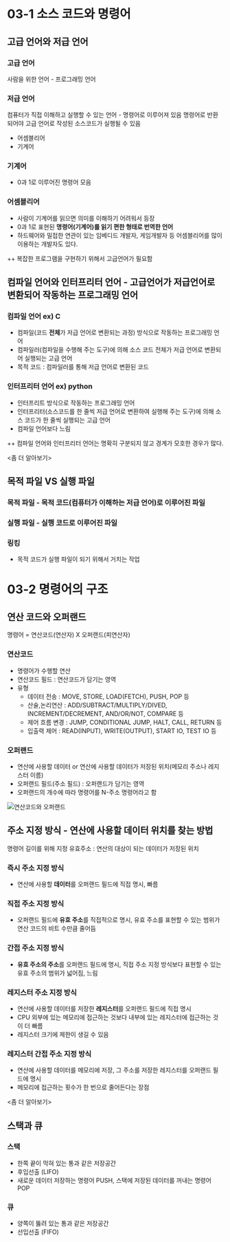 # 03-1 소스 코드와 명령어

## 고급 언어와 저급 언어
### 고급 언어
  사람을 위한 언어 - 프로그래밍 언어
### 저급 언어
  컴퓨터가 직접 이해하고 실행할 수 있는 언어 - 명령어로 이루어져 있음
  명령어로 반환되어야 고급 언어로 작성된 소스코드가 실행될 수 있음
  - 어셈블리어
  - 기계어
### 기계어
  - 0과 1로 이루어진 명령어 모음
### 어셈블리어
  - 사람이 기계어를 읽으면 의미를 이해하기 어려워서 등장
  - 0과 1로 표현된 **명령어(기계어)를 읽기 편한 형태로 번역한 언어**
  - 하드웨어와 밀접한 연관이 있는 임베디드 개발자, 게임개발자 등 어셈블리어를 많이 이용하는 개발자도 있다.
  
++ 복잡한 프로그램을 구현하기 위해서 고급언어가 필요함

## 컴파일 언어와 인터프리터 언어 - 고급언어가 저급언어로 변환되어 작동하는 프로그래밍 언어
### 컴파일 언어 ex) C
  - 컴파일(코드 **전체**가 저급 언어로 변환되는 과정) 방식으로 작동하는 프로그래밍 언어
  - 컴파일러(컴파일을 수행해 주는 도구)에 의해 소스 코드 전체가 저급 언어로 변환되어 실행되는 고급 언어
  - 목적 코드 : 컴파일러를 통해 저급 언어로 변환된 코드
### 인터프리터 언어 ex) python
  - 인터프리트 방식으로 작동하는 프로그래밍 언어
  - 인터프리터(소스코드를 한 줄씩 저급 언어로 변환하여 실행해 주는 도구)에 의해 소스 코드가 한 줄씩 실행되는 고급 언어
  - 컴파일 언어보다 느림

++ 컴파일 언어와 인터프리터 언어는 명확히 구분되지 않고 경계가 모호한 경우가 많다.

<좀 더 알아보기>
## 목적 파일 VS 실행 파일
### 목적 파일 - 목적 코드(컴퓨터가 이해하는 저급 언어)로 이루어진 파일
### 실행 파일 - 실행 코드로 이루어진 파일
### 링킹
  - 목적 코드가 실행 파일이 되기 위해서 거치는 작업


# 03-2 명령어의 구조

## 연산 코드와 오퍼랜드
명령어 = 연산코드(연산자) X 오퍼랜드(피연산자)
### 연산코드
  - 명령어가 수행할 연산
  - 연산코드 필드 : 연산코드가 담기는 영역
  - 유형
    - 데이터 전송 : MOVE, STORE, LOAD(FETCH), PUSH, POP 등
    - 산술,논리연산 : ADD/SUBTRACT/MULTIPLY/DIVED, INCREMENT/DECREMENT, AND/OR/NOT, COMPARE 등
    - 제어 흐름 변경 : JUMP, CONDITIONAL JUMP, HALT, CALL, RETURN 등
    - 입출력 제어 : READ(INPUT), WRITE(OUTPUT), START IO, TEST IO 등
### 오퍼랜드
  - 연산에 사용할 데이터 or 연산에 사용할 데이터가 저장된 위치(메모리 주소나 레지스터 이름)
  - 오퍼랜드 필드(주소 필드) : 오퍼랜드가 담기는 영역
  - 오퍼랜드의 개수에 따라 명령어를 N-주소 명령어라고 함

![연산코드와 오퍼랜드]([https://velog.velcdn.com/images/thdgusrbek/post/839eb4c2-6a85-4ada-ba21-212abe3713.png])


## 주소 지정 방식 - 연산에 사용할 데이터 위치를 찾는 방법
명령어 길이를 위해 지정
유효주소 : 연산의 대상이 되는 데이터가 저장된 위치
### 즉시 주소 지정 방식
 - 연산에 사용할 **데이터**를 오퍼랜드 필드에 직접 명시, 빠름
### 직접 주소 지정 방식
  - 오퍼랜드 필드에 **유효 주소**를 직접적으로 명시, 유효 주소를 표현할 수 있는 범위가 연산 코드의 비트 수만큼 줄어듬
### 간접 주소 지정 방식
  - **유효 주소의 주소**를 오퍼랜드 필드에 명시, 직접 주소 지정 방식보다 표현할 수 있는 유효 주소의 범위가 넓어짐, 느림

### 레지스터 주소 지정 방식
  - 연산에 사용할 데이터를 저장한 **레지스터**를 오퍼랜드 필드에 직접 명시
  - CPU 외부에 있는 메모리에 접근하는 것보다 내부에 있는 레지스터에 접근하는 것이 더 빠름
  - 레지스터 크기에 제한이 생길 수 있음
### 레지스터 간접 주소 지정 방식
  - 연산에 사용할 데이터를 메모리에 저장, 그 주소를 저장한 레지스터를 오퍼랜드 필드에 명시
  - 메모리에 접근하는 횟수가 한 번으로 줄어든다는 장점
  
  
  
<좀 더 알아보기>
## 스택과 큐
### 스택
  - 한쪽 끝이 막혀 있는 통과 같은 저장공간
  - 후입선출 (LIFO)
  - 새로운 데이터 저장하는 명령어 PUSH, 스택에 저장된 데이터를 꺼내는 명령어 POP
### 큐
  - 양쪽이 뚫려 있는 통과 같은 저장공간
  - 선입선출 (FIFO)

